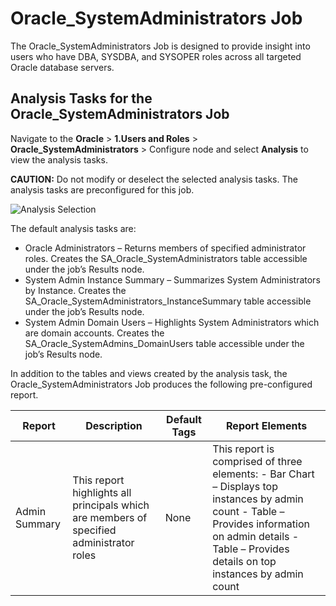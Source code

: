 # Oracle_SystemAdministrators Job

The Oracle_SystemAdministrators Job is designed to provide insight into users who have DBA, SYSDBA,
and SYSOPER roles across all targeted Oracle database servers.

## Analysis Tasks for the Oracle_SystemAdministrators Job

Navigate to the **Oracle** > **1.Users and Roles** > **Oracle_SystemAdministrators** > Configure
node and select **Analysis** to view the analysis tasks.

**CAUTION:** Do not modify or deselect the selected analysis tasks. The analysis tasks are
preconfigured for this job.

![Analysis Selection](/img/product_docs/accessanalyzer/11.6/accessanalyzer/solutions/databases/oracle/usersroles/jobgroup23.webp)

The default analysis tasks are:

- Oracle Administrators – Returns members of specified administrator roles. Creates the
  SA_Oracle_SystemAdministrators table accessible under the job’s Results node.
- System Admin Instance Summary – Summarizes System Administrators by Instance. Creates the
  SA_Oracle_SystemAdministrators_InstanceSummary table accessible under the job’s Results node.
- System Admin Domain Users – Highlights System Administrators which are domain accounts. Creates
  the SA_Oracle_SystemAdmins_DomainUsers table accessible under the job’s Results node.

In addition to the tables and views created by the analysis task, the Oracle_SystemAdministrators
Job produces the following pre-configured report.

| Report        | Description                                                                              | Default Tags | Report Elements                                                                                                                                                                                            |
| ------------- | ---------------------------------------------------------------------------------------- | ------------ | ---------------------------------------------------------------------------------------------------------------------------------------------------------------------------------------------------------- |
| Admin Summary | This report highlights all principals which are members of specified administrator roles | None         | This report is comprised of three elements: - Bar Chart – Displays top instances by admin count - Table – Provides information on admin details - Table – Provides details on top instances by admin count |
